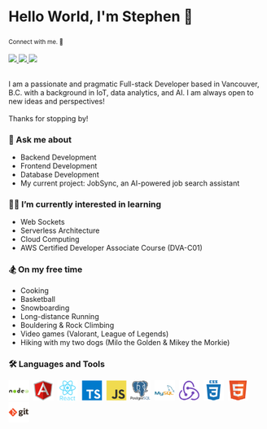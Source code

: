 # Hello World, I'm Stephen 👋
<sub> 
  Connect with me. 👀
</sub>
</br>
</br>
 <div id="badges">
  <a href="https://www.linkedin.com/in/stephenhuang8/">
    <img src="https://img.shields.io/badge/LinkedIn-blue?style=flat&logo=linkedin">
  </a>
  <a href="https://www.calendly.com/stephen_huang">
    <img src="https://img.shields.io/badge/Google%20Meet-green?style=flat&logo=google">
  </a>
  <a href="https://www.calendly.com/stephen_huang">
    <img src="https://img.shields.io/badge/Zoom-9cf?style=flat&logo=zoom">
  </a>
 </div>
 </br>
 

I am a passionate and pragmatic Full-stack Developer based in Vancouver, B.C. with a background in IoT, data analytics, and AI. I am always open to new ideas and perspectives!
</br>
<br>Thanks for stopping by!

### 💬 Ask me about

* Backend Development
* Frontend Development
* Database Development
* My current project: JobSync, an AI-powered job search assistant


### 👨‍💻 I’m currently interested in learning

* Web Sockets
* Serverless Architecture
* Cloud Computing
* AWS Certified Developer Associate Course (DVA-C01)


### 🏂 On my free time

* Cooking
* Basketball
* Snowboarding
* Long-distance Running
* Bouldering & Rock Climbing
* Video games (Valorant, League of Legends)
* Hiking with my two dogs (Milo the Golden & Mikey the Morkie)


### :hammer_and_wrench: Languages and Tools
<div>
   <img src="https://github.com/devicons/devicon/blob/master/icons/nodejs/nodejs-original-wordmark.svg" title="Nodejs" alt="Nodejs" width="40" height="40"/>&nbsp;
  <img src="https://github.com/devicons/devicon/blob/master/icons/angularjs/angularjs-original.svg" title="Angular" alt="Angular" width="40" height="40"/>&nbsp;
   <img src="https://github.com/devicons/devicon/blob/master/icons/react/react-original-wordmark.svg" title="React" alt="React" width="40" height="40"/>&nbsp;
  <img src="https://github.com/devicons/devicon/blob/master/icons/typescript/typescript-original.svg" title="TypeScript" alt="TypeScript" width="40" height="40"/>&nbsp;
  <img src="https://github.com/devicons/devicon/blob/master/icons/javascript/javascript-original.svg" title="JavaScript" alt="JavaScript" width="40" height="40"/>&nbsp;
  <img src="https://github.com/devicons/devicon/blob/master/icons/postgresql/postgresql-original-wordmark.svg" title="PostgreSql" alt="Postgresql" width="40" height="40"/>&nbsp;
  <img src="https://github.com/devicons/devicon/blob/master/icons/mysql/mysql-original-wordmark.svg" title="MySQL"  alt="MySQL" width="40" height="40"/>&nbsp;
  <img src="https://github.com/devicons/devicon/blob/master/icons/redux/redux-original.svg" title="Redux" alt="Redux " width="40" height="40"/>&nbsp;
  <img src="https://github.com/devicons/devicon/blob/master/icons/css3/css3-plain-wordmark.svg"  title="CSS3" alt="CSS" width="40" height="40"/>&nbsp;
  <img src="https://github.com/devicons/devicon/blob/master/icons/html5/html5-original.svg" title="HTML5" alt="HTML" width="40" height="40"/>&nbsp;
  <img src="https://github.com/devicons/devicon/blob/master/icons/git/git-original-wordmark.svg" title="Git" **alt="Git" width="40" height="40"/>
</div>
